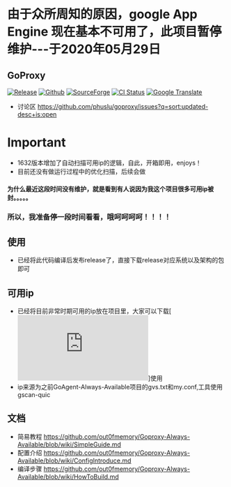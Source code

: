 # 由于众所周知的原因，google App Engine 现在基本不可用了，此项目暂停维护---于2020年05月29日  


## GoProxy
[![Release](https://img.shields.io/badge/%20git.io-goproxy-blue.svg?style=social)](https://github.com/phuslu/goproxy/releases) [![Github](https://img.shields.io/github/release/phuslu/goproxy-ci.svg?label=github)](https://github.com/phuslu/goproxy-ci/releases) [![SourceForge](http://goproxy.sourceforge.net/?badge)](https://sourceforge.net/projects/goproxy/files/) [![CI Status](https://img.shields.io/travis/phuslu/goproxy/master.svg)](https://travis-ci.org/phuslu/goproxy/builds) [![Google Translate](https://cloud.githubusercontent.com/assets/195836/18816427/627edf0c-837c-11e6-8bd8-3d685264f303.png)](https://translate.google.com/translate?hl=en&sl=zh-CN&tl=en&u=https%3A%2F%2Fgithub.com%2Fphuslu%2Fgoproxy)

* 讨论区 https://github.com/phuslu/goproxy/issues?q=sort:updated-desc+is:open

# Important
* 1632版本增加了自动扫描可用ip的逻辑，自此，开箱即用，enjoys！
* 目前还没有做运行过程中的优化扫描，后续会做
#### 为什么最近这段时间没有维护，就是看到有人说因为我这个项目很多可用ip被封。。。。。
### 所以，我准备停一段时间看看，哦呵呵呵呵！！！！


## 使用 
* 已经将此代码编译后发布release了，直接下载release对应系统以及架构的包即可
## 可用ip
* 已经将目前非常时期可用的ip放在项目里，大家可以下载[![非常时期的可用ip--开启quic.txt](https://raw.githubusercontent.com/out0fmemory/Goproxy-Always-Available/master/%E9%9D%9E%E5%B8%B8%E6%97%B6%E6%9C%9F%E7%9A%84%E5%8F%AF%E7%94%A8ip--%E5%BC%80%E5%90%AFquic.txt)]使用
* ip来源为之前GoAgent-Always-Available项目的gvs.txt和my.conf,工具使用gscan-quic



## 文档
* 简易教程 https://github.com/out0fmemory/Goproxy-Always-Available/blob/wiki/SimpleGuide.md
* 配置介绍 https://github.com/out0fmemory/Goproxy-Always-Available/blob/wiki/ConfigIntroduce.md
* 编译步骤 https://github.com/out0fmemory/Goproxy-Always-Available/blob/wiki/HowToBuild.md
